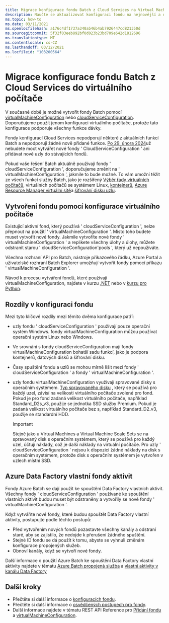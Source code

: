 ```yaml
---
title: Migrace konfigurace fondu Batch z Cloud Services na Virtual Machines
description: Naučte se aktualizovat konfiguraci fondu na nejnovější a doporučenou konfiguraci.
ms.topic: how-to
ms.date: 03/11/2021
ms.openlocfilehash: a176c4df1737a340a546b4ab7926447cd821350d
ms.sourcegitcommit: 5f32f03eeb892bf0d023b23bd709e642d1812696
ms.translationtype: MT
ms.contentlocale: cs-CZ
ms.lasthandoff: 03/12/2021
ms.locfileid: "103200564"
---
```

# <a name="migrate-batch-pool-configuration-from-cloud-services-to-virtual-machine"></a>Migrace konfigurace fondu Batch z Cloud Services do virtuálního počítače

V současné době je možné vytvořit fondy Batch pomocí [virtualMachineConfiguration](/rest/api/batchservice/pool/add#virtualmachineconfiguration) nebo [cloudServiceConfiguration](/rest/api/batchservice/pool/add#cloudserviceconfiguration). Doporučujeme použít jenom konfiguraci virtuálního počítače, protože tato konfigurace podporuje všechny funkce dávky.

Fondy konfigurací Cloud Services nepodporují některé z aktuálních funkcí Batch a nepodporují žádné nově přidané funkce. [Po 29. února 2024](https://azure.microsoft.com/updates/azure-batch-cloudserviceconfiguration-pools-will-be-retired-on-29-february-2024/)už nebudete moct vytvářet nové fondy ' CloudServiceConfiguration ' ani přidávat nové uzly do stávajících fondů.

Pokud vaše řešení Batch aktuálně používají fondy ' cloudServiceConfiguration ', doporučujeme změnit na ' virtualMachineConfiguration ', jakmile to bude možné. To vám umožní těžit ze všech funkcí služby Batch, jako je rozšířený [Výběr řady virtuálních počítačů](batch-pool-vm-sizes.md), virtuálních počítačů se systémem Linux, [kontejnerů](batch-docker-container-workloads.md), [Azure Resource Manager virtuální sítě](batch-virtual-network.md)a [šifrování disku uzlu](disk-encryption.md).

## <a name="create-a-pool-using-virtual-machine-configuration"></a>Vytvoření fondu pomocí konfigurace virtuálního počítače

Existující aktivní fond, který používá ' cloudServiceConfiguration ', nelze přepnout na použití ' virtualMachineConfiguration '. Místo toho budete muset vytvořit nové fondy. Jakmile vytvoříte nové fondy ' virtualMachineConfiguration ' a replikete všechny úlohy a úlohy, můžete odstranit starou ' cloudServiceConfiguration'pools ', který už nepoužíváte.

Všechna rozhraní API pro Batch, nástroje příkazového řádku, Azure Portal a uživatelské rozhraní Batch Explorer umožňují vytvořit fondy pomocí příkazu ' virtualMachineConfiguration '.

Návod k procesu vytváření fondů, které používají virtualMachineConfiguration, najdete v kurzu [.NET](tutorial-parallel-dotnet.md) nebo v [kurzu pro Python](tutorial-parallel-python.md).

## <a name="pool-configuration-differences"></a>Rozdíly v konfiguraci fondu

Mezi tyto klíčové rozdíly mezi těmito dvěma konfigurace patří:

- uzly fondu ' cloudServiceConfiguration ' používají pouze operační systém Windows. fondy virtualMachineConfiguration můžou používat operační systém Linux nebo Windows.
- Ve srovnání s fondy cloudServiceConfiguration mají fondy virtualMachineConfiguration bohatší sadu funkcí, jako je podpora kontejnerů, datových disků a šifrování disku.
- Časy spuštění fondu a uzlů se mohou mírně lišit mezi fondy ' cloudServiceConfiguration ' a fondy ' virtualMachineConfiguration '.
- uzly fondu virtualMachineConfiguration využívají spravované disky s operačním systémem. [Typ spravovaného disku](../virtual-machines/disks-types.md) , který se používá pro každý uzel, závisí na velikosti virtuálního počítače zvolené pro fond. Pokud je pro fond zadaná velikost virtuálního počítače, například Standard_D2s_v3, použije se jednotka SSD služby Premium. Pokud je zadaná velikost virtuálního počítače bez s, například Standard_D2_v3, použije se standardní HDD.

   > [!IMPORTANT]
   > Stejně jako u Virtual Machines a Virtual Machine Scale Sets se na spravovaný disk s operačním systémem, který se používá pro každý uzel, účtují náklady, což je další náklady na virtuální počítače. Pro uzly ' cloudServiceConfiguration ' nejsou k dispozici žádné náklady na disk s operačním systémem, protože disk s operačním systémem je vytvořen v uzlech místní SSD.

## <a name="azure-data-factory-custom-activity-pools"></a>Azure Data Factory vlastní fondy aktivit

Fondy Azure Batch se dají použít ke spouštění Data Factory vlastních aktivit. Všechny fondy ' cloudServiceConfiguration ' používané ke spouštění vlastních aktivit budou muset být odstraněny a vytvořily se nové fondy ' virtualMachineConfiguration '.

Když vytváříte nové fondy, které budou spouštět Data Factory vlastní aktivity, postupujte podle těchto postupů:

- Před vytvořením nových fondů pozastavte všechny kanály a odstraní staré, aby se zajistilo, že nedojde k přerušení žádného spuštění.
- Stejné ID fondu se dá použít k tomu, abyste se vyhnuli změnám konfigurace propojených služeb.
- Obnoví kanály, když se vytvoří nové fondy.

Další informace o použití Azure Batch ke spouštění Data Factory vlastní aktivity najdete v tématu [Azure Batch propojená služba](../data-factory/compute-linked-services.md#azure-batch-linked-service) a  [vlastní aktivity v kanálu Data Factory](../data-factory/transform-data-using-dotnet-custom-activity.md)

## <a name="next-steps"></a>Další kroky

- Přečtěte si další informace o [konfiguracích fondu](nodes-and-pools.md#configurations).
- Přečtěte si další informace o [osvědčených postupech pro fondy](best-practices.md#pools).
- Další informace najdete v tématu REST API Reference pro [Přidání fondu](/rest/api/batchservice/pool/add) a [virtualMachineConfiguration](/rest/api/batchservice/pool/add#virtualmachineconfiguration).